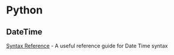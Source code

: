 # Python 

## DateTime

[Syntax Reference](https://docs.python.org/3/library/datetime.html#strftime-and-strptime-behavior) - A useful reference guide for Date Time syntax 

